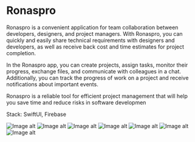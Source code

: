 # Ronaspro

Ronaspro is a convenient application for team collaboration between developers, designers, and project managers. With Ronaspro, you can quickly and easily share technical requirements with designers and developers, as well as receive back cost and time estimates for project completion.

In the Ronaspro app, you can create projects, assign tasks, monitor their progress, exchange files, and communicate with colleagues in a chat. Additionally, you can track the progress of work on a project and receive notifications about important events.

Ronaspro is a reliable tool for efficient project management that will help you save time and reduce risks in software developmen

Stack: SwiftUI, Firebase 

![Image alt](https://github.com/baranov89/Ronaspro/blob/main/RonasPro7.png)
![Image alt](https://github.com/baranov89/Ronaspro/blob/main/RonasPro6.png)
![Image alt](https://github.com/baranov89/Ronaspro/blob/main/RonasPro5.png)
![Image alt](https://github.com/baranov89/Ronaspro/blob/main/RonasPro4.png)
![Image alt](https://github.com/baranov89/Ronaspro/blob/main/RonasPro3.png)
![Image alt](https://github.com/baranov89/Ronaspro/blob/main/RonasPro2.png)
![Image alt](https://github.com/baranov89/Ronaspro/blob/main/RonasPro1.png)
